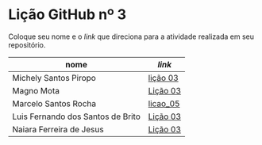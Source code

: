 # Lição GitHub nº 3

Coloque seu nome e o *link* que direciona para a atividade realizada em seu repositório.

nome                 | *link*
---------------------| ---
Michely Santos Piropo| [lição 03](https://github.com/Michelyy/licaoGH_03)
Magno Mota           | [Lição 03](https://github.com/Magno00/licao_03)
Marcelo Santos Rocha | [licao_05](https://github.com/mrocha2111s/licao_05)
Luis Fernando dos Santos de Brito | [Lição 03](https://github.com/fernando-lluis/licao_03)
Naiara Ferreira de Jesus | [Lição 03](https://github.com/naiaraferreira/licaoGH_03)
